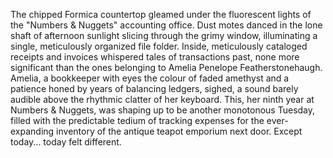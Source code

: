 The chipped Formica countertop gleamed under the fluorescent lights of the "Numbers & Nuggets" accounting office.  Dust motes danced in the lone shaft of afternoon sunlight slicing through the grimy window, illuminating a single, meticulously organized file folder.  Inside, meticulously cataloged receipts and invoices whispered tales of transactions past, none more significant than the ones belonging to Amelia Penelope Featherstonehaugh.  Amelia, a bookkeeper with eyes the colour of faded amethyst and a patience honed by years of balancing ledgers, sighed, a sound barely audible above the rhythmic clatter of her keyboard.  This, her ninth year at Numbers & Nuggets, was shaping up to be another monotonous Tuesday, filled with the predictable tedium of tracking expenses for the ever-expanding inventory of the antique teapot emporium next door.  Except today... today felt different.
